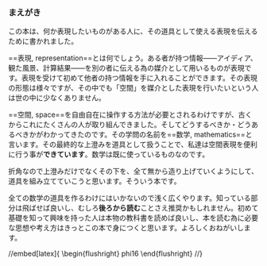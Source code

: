 ### まえがき

この本は、何か表現したいものがある人に、その道具として使える表現を伝えるために書かれました。

==表現, representation==とは何でしょう。ある者が持つ情報――アイディア、観た風景、計算結果――を別の者に伝える為の媒介として用いるものが表現です。表現を受けて初めて他者の持つ情報を手に入れることができます。その表現の形態は様々ですが、その中でも「空間」を媒介とした表現を行いたいという人は世の中に少なくありません。

==空間, space==を自由自在に操作する方法が必要とされるわけですが、古くからこれにたくさんの人が取り組んできました。そしてどうするべきか・どうあるべきかがわかってきたのです。その学問の名前を==数学, mathematics==と言います。その最終的な上澄みを道具として扱うことで、私達は空間表現を便利に行う事が**できています**。数学は既に使っているものなのです。

折角なので上澄みだけでなくその下を、全て無から造り上げていくようにして、道具を組み立てていこうと思います。そういう本です。

全ての数学の道具を作るわけにはいかないので浅く広くやります。知っている部分は飛ばせば良いし、むしろ**後ろから読む**ことさえ推奨かもしれません。初めて基礎を知って興味を持った人は本物の教科書を読めば良いし、本を読む為に必要な思想や考え方はきっとこの本で身につくと思います。よろしくおねがいします。

//embed[latex]{
\begin{flushright}
phi16
\end{flushright}
//}
